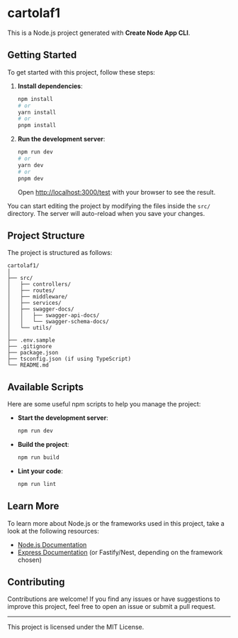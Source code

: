 # cartolaf1

This is a Node.js project generated with **Create Node App CLI**.

## Getting Started

To get started with this project, follow these steps:

1. **Install dependencies**:

   ```bash
   npm install
   # or
   yarn install
   # or
   pnpm install
   ```

2. **Run the development server**:

   ```bash
   npm run dev
   # or
   yarn dev
   # or
   pnpm dev
   ```

   Open [http://localhost:3000/test](http://localhost:3000/tset) with your browser to see the result.

You can start editing the project by modifying the files inside the `src/` directory. The server will auto-reload when you save your changes.

## Project Structure

The project is structured as follows:

```
cartolaf1/
│
├── src/
│   ├── controllers/
│   ├── routes/
│   ├── middleware/
│   ├── services/
│   ├── swagger-docs/
│   │   ├── swagger-api-docs/
│   │   └── swagger-schema-docs/
│   └── utils/
│
├── .env.sample
├── .gitignore
├── package.json
├── tsconfig.json (if using TypeScript)
└── README.md
```

## Available Scripts

Here are some useful npm scripts to help you manage the project:

- **Start the development server**:

  ```bash
  npm run dev
  ```

- **Build the project**:

  ```bash
  npm run build
  ```

- **Lint your code**:
  ```bash
  npm run lint
  ```

## Learn More

To learn more about Node.js or the frameworks used in this project, take a look at the following resources:

- [Node.js Documentation](https://nodejs.org/en/docs/)
- [Express Documentation](https://expressjs.com/) (or Fastify/Nest, depending on the framework chosen)

## Contributing

Contributions are welcome! If you find any issues or have suggestions to improve this project, feel free to open an issue or submit a pull request.

---

This project is licensed under the MIT License.
